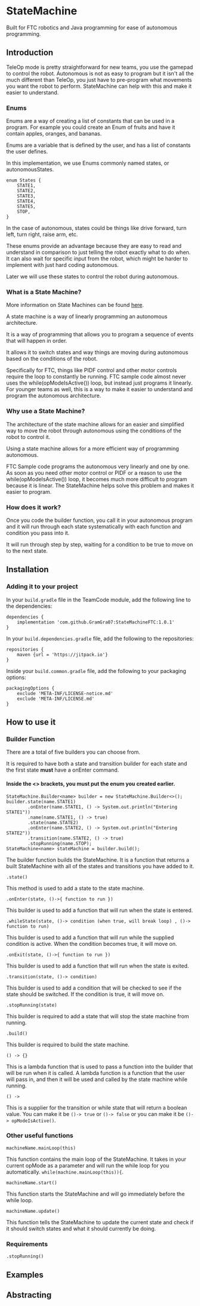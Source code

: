 # StateMachine

Built for FTC robotics and Java programming for ease of autonomous programming.

## Introduction

TeleOp mode is pretty straightforward for new teams, you use the gamepad to control the robot.  Autonomous is not as easy to program but it isn't all the much different than TeleOp, you just have to pre-program what movements you want the robot to perform. StateMachine can help with this and make it easier to understand.

### Enums

Enums are a way of creating a list of constants that can be used in a program.
For example you could create an Enum of fruits and have it contain apples, oranges, and bananas.

Enums are a variable that is defined by the user, and has a list of constants the user defines.

In this implementation, we use Enums commonly named states, or autonomousStates.

```
enum States {
    STATE1,
    STATE2,
    STATE3,
    STATE4,
    STATE5,
    STOP,
}
```

In the case of autonomous, states could be things like drive forward, turn left, turn right, raise arm, etc.

These enums provide an advantage because they are easy to read and understand in comparison to just telling the robot exactly what to do when. It can also wait for specific input from the robot, which might be harder to implement with just hard coding autonomous.

Later we will use these states to control the robot during autonomous.

### What is a State Machine?

More information on State Machines can be found [here](https://state-factory.gitbook.io/state-factory/essential-usage).

A state machine is a way of linearly programming an autonomous architecture.

It is a way of programming that allows you to program a sequence of events that will happen in
order.

It allows it to switch states and way things are moving during autonomous based on the conditions of
the robot.

Specifically for FTC, things like PIDF control and other motor controls require the loop to constantly be running. FTC sample code almost never uses the while(opModeIsActive()) loop, but instead just programs it linearly. For younger teams as well, this is a way to make it easier to understand and program the autonomous architecture.

### Why use a State Machine?

The architecture of the state machine allows for an easier and simplified way to move the robot
through autonomous using the conditions of the robot to control it.

Using a state machine allows for a more efficient way of programming autonomous.

FTC Sample code programs the autonomous very linearly and one by one. As soon as you need other motor control or PIDF or a reason to use the while(opModeIsActive()) loop, it becomes much more difficult to program because it is linear. The StateMachine helps solve this problem and makes it easier to program.

### How does it work?

Once you code the builder function, you call it in your autonomous program and it will run through each state systematically with each function and condition you pass into it.

It will run through step by step, waiting for a condition to be true to move on to the next state.

## Installation

### Adding it to your project

In your ```build.gradle``` file in the TeamCode module, add the following line to the dependencies:

```
dependencies {
    implementation 'com.github.GramGra07:StateMachineFTC:1.0.1'
}
```

In your ```build.dependencies.gradle``` file, add the following to the repositories:

```
repositories {
    maven {url = 'https://jitpack.io'}
}
```

Inside your ```build.common.gradle``` file, add the following to your packaging options:

```
packagingOptions {
    exclude 'META-INF/LICENSE-notice.md'
    exclude 'META-INF/LICENSE.md'
}
```

## How to use it

### Builder Function

There are a total of five builders you can choose from.

It is required to have both a state and transition builder for each state and the first state **must** have a onEnter command.

#### Inside the <> brackets, you **must** put the enum you created earlier.

```
StateMachine.Builder<name> builder = new StateMachine.Builder<>();
builder.state(name.STATE1)
        .onEnter(name.STATE1, () -> System.out.println("Entering STATE1"))
        .name(name.STATE1, () -> true)
        .state(name.STATE2)
        .onEnter(name.STATE2, () -> System.out.println("Entering STATE2"))
        .transition(name.STATE2, () -> true)
        .stopRunning(name.STOP);
StateMachine<name> stateMachine = builder.build();
```

The builder function builds the StateMachine. It is a function that returns a built StateMachine with all of the states and transitions you have added to it.

```.state()```

This method is used to add a state to the state machine.

```.onEnter(state, ()->{ function to run })```

This builder is used to add a function that will run when the state is entered.

```.whileState(state, ()-> condition (when true, will break loop) , ()-> function to run)```

This builder is used to add a function that will run while the supplied condition is active. When the condition becomes true, it will move on.

```.onExit(state, ()->{ function to run })```

This builder is used to add a function that will run when the state is exited.

```.transition(state, ()-> condition)```

This builder is used to add a condition that will be checked to see if the state should be switched. If the condition is true, it will move on.

```.stopRunning(state)```

This builder is required to add a state that will stop the state machine from running.

```.build()```

This builder is required to build the state machine.

```() -> {}```

This is a lambda function that is used to pass a function into the builder that will be run when it is called. A lambda function is a function that the user will pass in, and then it will be used and called by the state machine while running.

```() -> ```

This is a supplier for the transition or while state that will return a boolean value. You can make it be ```()-> true``` or ```()-> false``` or you can make it be ```()-> opModeIsActive()```.

### Other useful functions

```machineName.mainLoop(this)```

This function contains the main loop of the StateMachine. It takes in your current opMode as a parameter and will run the while loop for you automatically. ```while(machine.mainLoop(this)){```.

```machineName.start()```

This function starts the StateMachine and will go immediately before the while loop.

```machineName.update()```

This function tells the StateMachine to update the current state and check if it should switch states and what it should currently be doing.

### Requirements

```.stopRunning()```

## Examples

## Abstracting
